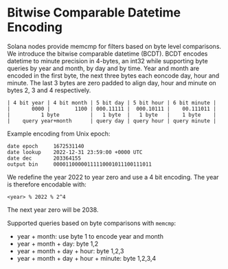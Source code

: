 # Bitwise Comparable Datetime Encoding

Solana nodes provide memcmp for filters based on byte level comparisons. We
introduce the bitwise comparable datetime (BCDT). BCDT encodes datetime to
minute precision in 4-bytes, an int32 while supporting byte queries by year and
month, by day and by time. Year and month are encoded in the first byte, the
next three bytes each eoncode day, hour and minute. The last 3 bytes are zero
padded to align day, hour and minute on bytes 2, 3 and 4 respectively.

```
| 4 bit year | 4 bit month | 5 bit day | 5 bit hour | 6 bit minute |
|       0000 |        1100 | 000.11111 |  000.10111 |    00.111011 |
|          1 byte          |   1 byte  |   1 byte   |    1 byte    |
|    query year+month      | query day | query hour | query minute |
```

Example encoding from Unix epoch:

```
date epoch     1672531140
date lookup    2022-12-31 23:59:00 +0000 UTC
date dec       203364155
output bin     00001100000111110001011100111011
```

We redefine the year 2022 to year zero and use a 4 bit encoding. The year is
therefore encodable with:

    <year> % 2022 % 2^4

The next year zero will be 2038.

Supported queries based on byte comparisons with `memcmp`:
- year + month: use byte 1 to encode year and month
- year + month + day: byte 1,2
- year + month + day + hour: byte 1,2,3
- year + month + day + hour + minute: byte 1,2,3,4
